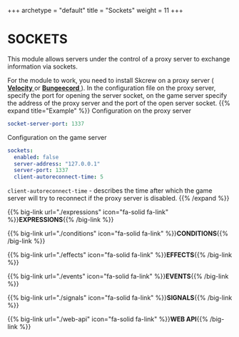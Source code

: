 +++
archetype = "default"
title = "Sockets"
weight = 11
+++
# SOCKETS
This module allows servers under the control of a proxy server to exchange information via sockets.

For the module to work, you need to install Skcrew on a proxy server ( [**Velocity** <i class="fas fa-link"></i>](https://github.com/PaperMC/Velocity) or [**Bungeecord** <i class="fas fa-link"></i>](https://github.com/SpigotMC/BungeeCord) ). In the configuration file on the proxy server, specify the port for opening the server socket, on the game server specify the address of the proxy server and the port of the open server socket.
{{% expand title="Example" %}}
Configuration on the proxy server
```yaml
socket-server-port: 1337
```
Configuration on the game server
```yaml
sockets:
  enabled: false
  server-address: "127.0.0.1"
  server-port: 1337
  client-autoreconnect-time: 5
```
`client-autoreconnect-time` - describes the time after which the game server will try to reconnect if the proxy server is disabled.
{{% /expand %}}

{{% big-link url="./expressions" icon="fa-solid fa-link" %}}**EXPRESSIONS**{{% /big-link %}}

{{% big-link url="./conditions" icon="fa-solid fa-link" %}}**CONDITIONS**{{% /big-link %}}

{{% big-link url="./effects" icon="fa-solid fa-link" %}}**EFFECTS**{{% /big-link %}}

{{% big-link url="./events" icon="fa-solid fa-link" %}}**EVENTS**{{% /big-link %}}

{{% big-link url="./signals" icon="fa-solid fa-link" %}}**SIGNALS**{{% /big-link %}}

{{% big-link url="./web-api" icon="fa-solid fa-link" %}}**WEB API**{{% /big-link %}}